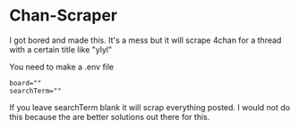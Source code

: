 # Chan-Scraper
I got bored and made this. It's a mess but it will scrape 4chan for a thread with a certain title like "ylyl"

You need to make a .env file
```
board=""
searchTerm=""
```
If you leave searchTerm blank it will scrap everything posted. I would not do this because the are better solutions out there for this.
